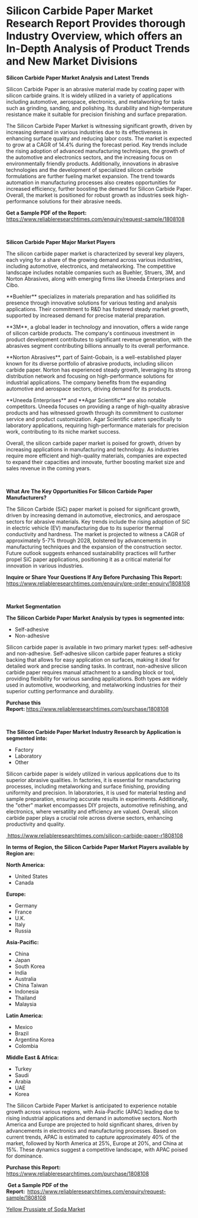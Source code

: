 <p><h1>Silicon Carbide Paper Market Research Report Provides thorough Industry Overview, which offers an In-Depth Analysis of Product Trends and New Market Divisions</h1></p><p><strong>Silicon Carbide Paper Market Analysis and Latest Trends</strong></p>
<p><p>Silicon Carbide Paper is an abrasive material made by coating paper with silicon carbide grains. It is widely utilized in a variety of applications including automotive, aerospace, electronics, and metalworking for tasks such as grinding, sanding, and polishing. Its durability and high-temperature resistance make it suitable for precision finishing and surface preparation.</p><p>The Silicon Carbide Paper Market is witnessing significant growth, driven by increasing demand in various industries due to its effectiveness in enhancing surface quality and reducing labor costs. The market is expected to grow at a CAGR of 14.4% during the forecast period. Key trends include the rising adoption of advanced manufacturing techniques, the growth of the automotive and electronics sectors, and the increasing focus on environmentally friendly products. Additionally, innovations in abrasive technologies and the development of specialized silicon carbide formulations are further fueling market expansion. The trend towards automation in manufacturing processes also creates opportunities for increased efficiency, further boosting the demand for Silicon Carbide Paper. Overall, the market is positioned for robust growth as industries seek high-performance solutions for their abrasive needs.</p></p>
<p><strong>Get a Sample PDF of the Report:&nbsp;</strong> <a href="https://www.reliableresearchtimes.com/enquiry/request-sample/1808108?utm_campaign=2196&utm_medium=2&utm_source=Github&utm_content=ia&utm_term=01042025&utm_id=silicon-carbide-paper">https://www.reliableresearchtimes.com/enquiry/request-sample/1808108</a></p>
<p>&nbsp;</p>
<p><strong>Silicon Carbide Paper Major Market Players</strong></p>
<p><p>The silicon carbide paper market is characterized by several key players, each vying for a share of the growing demand across various industries, including automotive, electronics, and metalworking. The competitive landscape includes notable companies such as Buehler, Struers, 3M, and Norton Abrasives, along with emerging firms like Uneeda Enterprises and Cibo.</p><p>**Buehler** specializes in materials preparation and has solidified its presence through innovative solutions for various testing and analysis applications. Their commitment to R&D has fostered steady market growth, supported by increased demand for precise material preparation.</p><p>**3M**, a global leader in technology and innovation, offers a wide range of silicon carbide products. The company's continuous investment in product development contributes to significant revenue generation, with the abrasives segment contributing billions annually to its overall performance.</p><p>**Norton Abrasives**, part of Saint-Gobain, is a well-established player known for its diverse portfolio of abrasive products, including silicon carbide paper. Norton has experienced steady growth, leveraging its strong distribution network and focusing on high-performance solutions for industrial applications. The company benefits from the expanding automotive and aerospace sectors, driving demand for its products.</p><p>**Uneeda Enterprises** and **Agar Scientific** are also notable competitors. Uneeda focuses on providing a range of high-quality abrasive products and has witnessed growth through its commitment to customer service and product customization. Agar Scientific caters specifically to laboratory applications, requiring high-performance materials for precision work, contributing to its niche market success.</p><p>Overall, the silicon carbide paper market is poised for growth, driven by increasing applications in manufacturing and technology. As industries require more efficient and high-quality materials, companies are expected to expand their capacities and innovate, further boosting market size and sales revenue in the coming years.</p></p>
<p>&nbsp;</p>
<p><strong>What Are The Key Opportunities For Silicon Carbide Paper Manufacturers?</strong></p>
<p><p>The Silicon Carbide (SiC) paper market is poised for significant growth, driven by increasing demand in automotive, electronics, and aerospace sectors for abrasive materials. Key trends include the rising adoption of SiC in electric vehicle (EV) manufacturing due to its superior thermal conductivity and hardness. The market is projected to witness a CAGR of approximately 5-7% through 2028, bolstered by advancements in manufacturing techniques and the expansion of the construction sector. Future outlook suggests enhanced sustainability practices will further propel SiC paper applications, positioning it as a critical material for innovation in various industries.</p></p>
<p><strong>Inquire or Share Your Questions If Any Before Purchasing This Report:</strong> <a href="https://www.reliableresearchtimes.com/enquiry/pre-order-enquiry/1808108?utm_campaign=2196&utm_medium=2&utm_source=Github&utm_content=ia&utm_term=01042025&utm_id=silicon-carbide-paper">https://www.reliableresearchtimes.com/enquiry/pre-order-enquiry/1808108</a></p>
<p>&nbsp;</p>
<p><strong>Market Segmentation</strong></p>
<p><strong>The Silicon Carbide Paper Market Analysis by types is segmented into:</strong></p>
<p><ul><li>Self-adhesive</li><li>Non-adhesive</li></ul></p>
<p><p>Silicon carbide paper is available in two primary market types: self-adhesive and non-adhesive. Self-adhesive silicon carbide paper features a sticky backing that allows for easy application on surfaces, making it ideal for detailed work and precise sanding tasks. In contrast, non-adhesive silicon carbide paper requires manual attachment to a sanding block or tool, providing flexibility for various sanding applications. Both types are widely used in automotive, woodworking, and metalworking industries for their superior cutting performance and durability.</p></p>
<p><strong>Purchase this Report:&nbsp;</strong><a href="https://www.reliableresearchtimes.com/purchase/1808108?utm_campaign=2196&utm_medium=2&utm_source=Github&utm_content=ia&utm_term=01042025&utm_id=silicon-carbide-paper">https://www.reliableresearchtimes.com/purchase/1808108</a></p>
<p>&nbsp;</p>
<p><strong>The Silicon Carbide Paper Market Industry Research by Application is segmented into:</strong></p>
<p><ul><li>Factory</li><li>Laboratory</li><li>Other</li></ul></p>
<p><p>Silicon carbide paper is widely utilized in various applications due to its superior abrasive qualities. In factories, it is essential for manufacturing processes, including metalworking and surface finishing, providing uniformity and precision. In laboratories, it is used for material testing and sample preparation, ensuring accurate results in experiments. Additionally, the "other" market encompasses DIY projects, automotive refinishing, and electronics, where versatility and efficiency are valued. Overall, silicon carbide paper plays a crucial role across diverse sectors, enhancing productivity and quality.</p></p>
<p><a href="https://www.reliableresearchtimes.com/silicon-carbide-paper-r1808108?utm_campaign=2196&utm_medium=2&utm_source=Github&utm_content=ia&utm_term=01042025&utm_id=silicon-carbide-paper">&nbsp;https://www.reliableresearchtimes.com/silicon-carbide-paper-r1808108</a></p>
<p><strong>In terms of Region, the Silicon Carbide Paper Market Players available by Region are:</strong></p>
<p>
    <p> <strong> North America: </strong>
        <ul>
            <li>United States</li>
            <li>Canada</li>
        </ul>
        </p> 
    <p> <strong> Europe: </strong>
        <ul>
            <li>Germany</li>
            <li>France</li>
            <li>U.K.</li>
            <li>Italy</li>
            <li>Russia</li>
        </ul>
        </p> 
    <p> <strong> Asia-Pacific: </strong>
        <ul>
            <li>China</li>
            <li>Japan</li>
            <li>South Korea</li>
            <li>India</li>
            <li>Australia</li>
            <li>China Taiwan</li>
            <li>Indonesia</li>
            <li>Thailand</li>
            <li>Malaysia</li>
        </ul>
        </p> 
    <p> <strong> Latin America: </strong>
        <ul>
            <li>Mexico</li>
            <li>Brazil</li>
            <li>Argentina Korea</li>
            <li>Colombia</li>
        </ul>
        </p> 
    <p> <strong> Middle East & Africa: </strong>
        <ul>
            <li>Turkey</li>
            <li>Saudi</li>
            <li>Arabia</li>
            <li>UAE</li>
            <li>Korea</li>
        </ul>
    </p>
    </p>
<p><p>The Silicon Carbide Paper Market is anticipated to experience notable growth across various regions, with Asia-Pacific (APAC) leading due to rising industrial applications and demand in automotive sectors. North America and Europe are projected to hold significant shares, driven by advancements in electronics and manufacturing processes. Based on current trends, APAC is estimated to capture approximately 40% of the market, followed by North America at 25%, Europe at 20%, and China at 15%. These dynamics suggest a competitive landscape, with APAC poised for dominance.</p></p>
<p><strong>Purchase this Report: </strong><a href="https://www.reliableresearchtimes.com/purchase/1808108?utm_campaign=2196&utm_medium=2&utm_source=Github&utm_content=ia&utm_term=01042025&utm_id=silicon-carbide-paper">https://www.reliableresearchtimes.com/purchase/1808108</a></p>
<p>&nbsp;<strong>Get a Sample PDF of the Report:&nbsp;&nbsp;</strong><a href="https://www.reliableresearchtimes.com/enquiry/request-sample/1808108?utm_campaign=2196&utm_medium=2&utm_source=Github&utm_content=ia&utm_term=01042025&utm_id=silicon-carbide-paper">https://www.reliableresearchtimes.com/enquiry/request-sample/1808108</a></p>
<p><strong></strong></p>
<p><p><a href="https://github.com/MariaWashington76/Market-Research-Report-List-2/blob/main/yellow-prussiate-of-soda-market.md?utm_campaign=2196&utm_medium=2&utm_source=Github&utm_content=ia&utm_term=01042025&utm_id=silicon-carbide-paper">Yellow Prussiate of Soda Market</a></p></p>